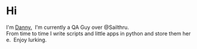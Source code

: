 <h1>Hi</h1>I'm <a href="http://www.dannyrosen.net">Danny.</a> 
I'm currently a QA Guy over <a href="http://www.github.com/sailthru">@Sailthru</a>.
From time to time I write scripts and little apps in python and store them here. 
Enjoy lurking.


